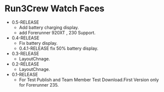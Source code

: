 Run3Crew Watch Faces
====================

* 0.5-RELEASE
    * Add battery charging display.
    * add Forerunner 920XT , 230 Support.
* 0.4-RELEASE
    * Fix battery display.
    * 0.4.1-RELEASE fix 50% battery display.
* 0.3-RELEASE
    * LayoutChnage.
* 0.2-RELEASE
    * LayoutChnage.
* 0.1-RELEASE
    * For Test Publish and Team Member Test Download.First Version only for Forerunner 235.